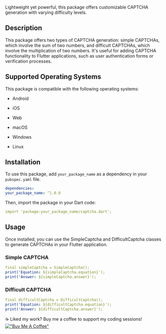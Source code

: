 Lightweight yet powerful, this package offers customizable CAPTCHA generation with varying difficulty levels.

## Description

This package offers two types of CAPTCHA generation: simple CAPTCHAs, which involve the sum of two numbers, and difficult CAPTCHAs, which involve the multiplication of two numbers. It's useful for adding CAPTCHA functionality to Flutter applications, such as user authentication forms or verification processes.

## Supported Operating Systems

This package is compatible with the following operating systems:

- Android

- iOS

- Web

- macOS

- Windows

- Linux

## Installation

To use this package, add `your_package_name` as a dependency in your `pubspec.yaml` file.

```yaml
dependencies:
your_package_name: ^1.0.0
```

Then, import the package in your Dart code:

```yaml
import 'package:your_package_name/captcha.dart';
```

## Usage

Once installed, you can use the SimpleCaptcha and DifficultCaptcha classes to generate CAPTCHAs in your Flutter application.

### Simple CAPTCHA

```yaml
final simpleCaptcha = SimpleCaptcha();
print('Equation: ${simpleCaptcha.equation}');
print('Answer: ${simpleCaptcha.answer}');
```

### Difficult CAPTCHA

```yaml
final difficultCaptcha = DifficultCaptcha();
print('Equation: ${difficultCaptcha.equation}');
print('Answer: ${difficultCaptcha.answer}');
```

☕️ Liked my work? Buy me a coffee to support my coding sessions!
[!["Buy Me A Coffee"](https://www.buymeacoffee.com/assets/img/custom_images/orange_img.png)](https://www.buymeacoffee.com/bhuwanojha)
